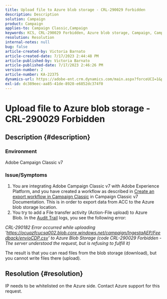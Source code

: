 ```yaml
---
title: Upload file to Azure blob storage - CRL-290029 Forbidden
description: Description
solution: Campaign
product: Campaign
applies-to: Campaign Classic,Campaign
keywords: KCS, CRL-290029 Forbidden, Azure blob storage, Campaign, Campaign Classic, Adobe Experience Platform
resolution: Resolution
internal-notes: null
bug: false
article-created-by: Victoria Barnato
article-created-date: 7/17/2023 2:44:48 PM
article-published-by: Victoria Barnato
article-published-date: 7/17/2023 2:46:26 PM
version-number: 2
article-number: KA-22375
dynamics-url: https://adobe-ent.crm.dynamics.com/main.aspx?forceUCI=1&pagetype=entityrecord&etn=knowledgearticle&id=0e843c74-b024-ee11-9cbe-6045bd006b3d
exl-id: dc389eec-aa85-41de-8928-e6852dc374f0
---
```

# Upload file to Azure blob storage - CRL-290029 Forbidden

## Description {#description}


### Environment

Adobe Campaign Classic v7

### Issue/Symptoms

1. You are integrating Adobe Campaign Classic v7 with Adobe Experience Platform, and you have created a workflow as described in [Create an export workflow in Campaign Classic](https://experienceleague.adobe.com/docs/campaign-classic/using/integrating-with-adobe-experience-cloud/aep-sources-destinations/export-campaign-data.html?lang=en#create-an-export-workflow-in-campaign-classic) in Campaign Classic v7 Documentation. This is in order to export data from ACC to the Azure blob storage location.
2. You try to add a File transfer activity (Action-File upload) to Azure Blob. In the [Audit Trail](https://experienceleague.adobe.com/docs/campaign-classic-learn/tutorials/monitoring/audit-trail.html?lang=en) logs, you see the following error:


*CRL-290182 Error occurred while uploading 'https://ocuazfcucsa002.blob.core.windows.net/campaign/IngestaAEP/Feedback/envioCDP.csv' to Azure Blob Storage (code CRL-290029 Forbidden - The server understood the request, but is refusing to fulfill it)*

The result is that you can read files from the blob storage (download), but you cannot write files there (upload).


## Resolution {#resolution}


IP needs to be whitelisted on the Azure side. Contact Azure support for this request.
